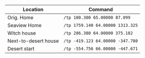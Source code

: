 Location | Command
--- | ---
Orig. Home | `/tp 100.300 65.00000 87.099`
Seaview Home | `/tp 1759.140 64.00000 1313.325`
Witch house | `/tp 286.380 64.00000 375.182`
Next-to-desert house | `/tp -419.123 64.00000 -347.780`
Desert start | `/tp -554.756 66.00000 -447.671`
